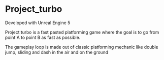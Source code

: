 # Project_turbo

Developed with Unreal Engine 5

Project turbo is a fast pasted platforming game where the goal is to go from point A to point B as fast as possible.

The gameplay loop is made out of classic platforming mechanic like double jump, sliding and dash in the air and on the ground
